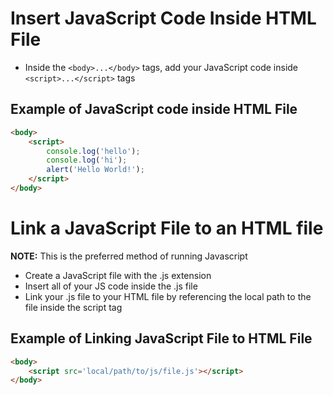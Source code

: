 # Insert JavaScript Code Inside HTML File
- Inside the ```<body>...</body>``` tags, add your JavaScript code inside ```<script>...</script>``` tags

## Example of JavaScript code inside HTML File
```html
<body>
    <script>
        console.log('hello');
        console.log('hi');
        alert('Hello World!');
    </script>
</body>
```

# Link a JavaScript File to an HTML file 

**NOTE:** This is the preferred method of running Javascript

- Create a JavaScript file with the .js extension
- Insert all of your JS code inside the .js file
- Link your .js file to your HTML file by referencing the local path to the file inside the script tag

## Example of Linking JavaScript File to HTML File
```html
<body>
    <script src='local/path/to/js/file.js'></script>
</body>
```